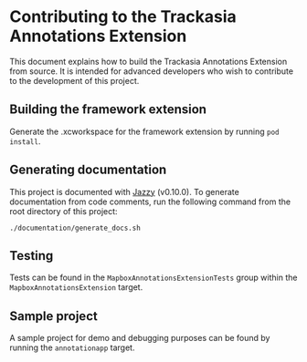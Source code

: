 # Contributing to the Trackasia Annotations Extension

This document explains how to build the Trackasia Annotations Extension from source. It is intended for advanced developers who wish to contribute to the development of this project.

## Building the framework extension

Generate the .xcworkspace for the framework extension by running `pod install`.

## Generating documentation

This project is documented with [Jazzy](https://github.com/realm/jazzy) (v0.10.0). To generate documentation from code comments, run the following command from the root directory of this project:

```
./documentation/generate_docs.sh
```

## Testing

Tests can be found in the `MapboxAnnotationsExtensionTests` group within the `MapboxAnnotationsExtension` target.

## Sample project

A sample project for demo and debugging purposes can be found by running the `annotationapp` target.
